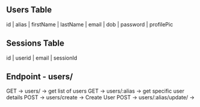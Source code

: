 
## Users Table

id | alias | firstName | lastName | email | dob | password | profilePic



## Sessions Table

id | userid | email | sessionId

## Endpoint - users/

GET -> users/ -> get list of users
GET -> users/:alias -> get specific user details
POST -> users/create -> Create User
POST -> users/:alias/update/ -> 

